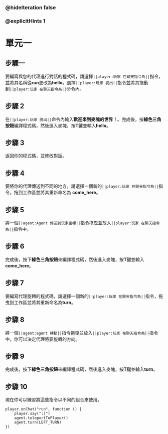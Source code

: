 ### @hideIteration false 
### @explicitHints 1

# 單元一

## 步驟一  
要編寫與您的代理進行對話的程式碼，請選擇``||player:玩家 在聊天指令為||``指令，並將其名稱從**run**更改為**hello**。選擇``||player:玩家 説出||``指令並將其拖動到``||player:玩家 在聊天指令為||``命令內。

## 步驟 2
在``||player:玩家 説出||``命令內輸入**歡迎來到麥塊的世界！**。完成後，按**綠色三角按鈕**編譯程式碼，然後進入麥塊，按**T**鍵並輸入**hello**。

## 步驟 3
返回你的程式碼，並修改對話。

## 步驟 4
要將你的代理傳送到不同的地方，請選擇一個新的``||player:玩家 在聊天指令為||``指令，拖到工作區並將其重新命名為 **come_here**。

## 步驟 5
將一個``||agent:Agent 傳送到玩家坐標||``指令拖曳並放入``||player:玩家 在聊天指令為||``指令中。

## 步驟 6
完成後，按下**綠色三角按鈕**來編譯程式碼，然後進入麥塊，按**T**鍵並輸入**come_here**。

## 步驟 7
要編寫代理旋轉的程式碼，請選擇一個新的``||player:玩家 在聊天指令為||``指令，拖曳到工作區並將其重新命名為**turn**。

## 步驟 8
將一個``||agent:agent 轉動||``指令拖曳並放入``||player:玩家 在聊天指令為||``指令中。你可以決定代理將要旋轉的方向。

## 步驟 9
完成後，按下**綠色三角按鈕**來編譯程式碼，然後進入麥塊，按**T**鍵並輸入**turn**。

## 步驟 10
現在你可以練習將這些指令以不同的組合來使用。

```ghost
player.onChat("run", function () {
    player.say(":)")
    agent.teleportToPlayer()
    agent.turn(LEFT_TURN)
})
``` 